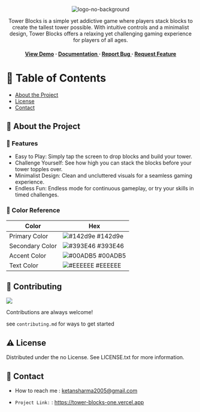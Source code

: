 <div align='center'>

![logo-no-background](https://github.com/ketan270/Tower-Blocks/assets/146920220/fe46765c-f7b4-4343-a42b-2e08206f261d)
<br>
<p>Tower Blocks is a simple yet addictive game where players stack blocks to create the tallest tower possible. With intuitive controls and a minimalist design, Tower Blocks offers a relaxing yet challenging gaming experience for players of all ages.</p>

<h4> <a href=https://tower-blocks-one.vercel.app/>View Demo</a> <span> · </span> <a href="https://github.com/ketan270/Tower-Blocks/blob/master/README.md"> Documentation </a> <span> · </span> <a href="https://github.com/ketan270/Tower-Blocks/issues"> Report Bug </a> <span> · </span> <a href="https://github.com/ketan270/Tower-Blocks/issues"> Request Feature </a> </h4>


</div>

# :notebook_with_decorative_cover: Table of Contents

- [About the Project](#star2-about-the-project)
- [License](#warning-license)
- [Contact](#handshake-contact)


## :star2: About the Project

### :dart: Features
- Easy to Play: Simply tap the screen to drop blocks and build your tower.
- Challenge Yourself: See how high you can stack the blocks before your tower topples over.
- Minimalist Design: Clean and uncluttered visuals for a seamless gaming experience.
- Endless Fun: Endless mode for continuous gameplay, or try your skills in timed challenges.


### :art: Color Reference
| Color | Hex |
| --------------- | ---------------------------------------------------------------- |
| Primary Color | ![#142d9e](https://via.placeholder.com/10/142d9e?text=+) #142d9e |
| Secondary Color | ![#393E46](https://via.placeholder.com/10/393E46?text=+) #393E46 |
| Accent Color | ![#00ADB5](https://via.placeholder.com/10/00ADB5?text=+) #00ADB5 |
| Text Color | ![#EEEEEE](https://via.placeholder.com/10/EEEEEE?text=+) #EEEEEE |

## :wave: Contributing

<a href="https://github.com/ketan270/Tower-Blocks/graphs/contributors"> <img src="https://contrib.rocks/image?repo=Louis3797/awesome-readme-template" /> </a>

Contributions are always welcome!

see `contributing.md` for ways to get started


## :warning: License

Distributed under the no License. See LICENSE.txt for more information.

## :handshake: Contact

- How to reach me : ketansharma2005@gmail.com

- `Project Link:` : https://tower-blocks-one.vercel.app
